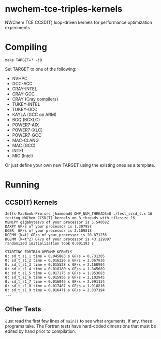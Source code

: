 nwchem-tce-triples-kernels
==========================

NWChem TCE CCSD(T) loop-driven kernels for performance optimization experiments

# Compiling

```
make TARGET=? -j8
```

Set TARGET to one of the following:

* NVHPC
* GCC-ACC
* CRAY-INTEL
* CRAY-GCC
* CRAY (Cray compilers)
* TUKEY-INTEL
* TUKEY-GCC
* KAYLA (GCC on ARM)
* BGQ (BGXLC)
* POWER7-AIX
* POWER7 (XLC)
* POWER7-GCC
* MAC-CLANG
* MAC (GCC)
* INTEL
* MIC (Intel)

Or just define your own new TARGET using the existing ones as a template.

# Running

## CCSD(T) Kernels

```
Jeffs-MacBook-Pro:src jhammond$ OMP_NUM_THREADS=8 ./test_ccsd_t.x 16
testing NWChem CCSD(T) kernels on 8 threads with tilesize 16
MEMCPY gigabytes/s of your processor is 5.540682
DAXPY GF/s of your processor is 1.307957
DGER  GF/s of your processor is 2.109818
DGEMM (k=t) GF/s of your processor is 20.871256
DGEMM (k=t^2) GF/s of your processor is 43.129097
randomized initialization took 0.001193 s

STARTING FORTRAN OPENMP KERNELS
0: sd_t_s1_1 time = 0.045883 s GF/s = 0.731305
0: sd_t_s1_2 time = 0.016226 s GF/s = 2.067936
0: sd_t_s1_3 time = 0.015528 s GF/s = 2.160904
0: sd_t_s1_4 time = 0.018180 s GF/s = 1.845689
0: sd_t_s1_5 time = 0.017175 s GF/s = 1.953683
0: sd_t_s1_6 time = 0.015956 s GF/s = 2.102945
0: sd_t_s1_7 time = 0.016046 s GF/s = 2.091134
0: sd_t_s1_8 time = 0.017487 s GF/s = 1.918816
0: sd_t_s1_9 time = 0.016471 s GF/s = 2.037194
...
```

## Other Tests

Just read the first few lines of ``main()`` to see what arguments,
if any, these programs take.  The Fortran tests have hard-coded
dimensions that must be edited by hand prior to compilation.
